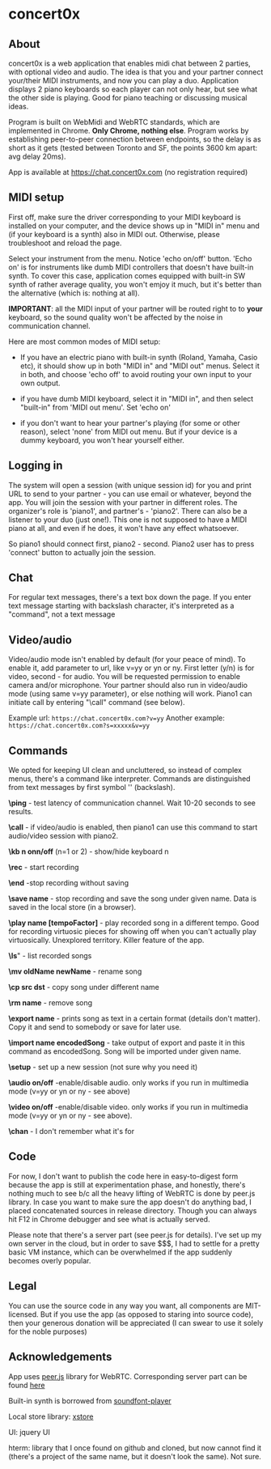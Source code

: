 # concert0x
## About
concert0x is a web application that enables midi chat between 2 parties, with optional video and audio. The idea is that you and your partner connect your/their MIDI instruments, and now you can play a duo. Application displays 2 piano keyboards so each player can not only hear, but see what the other side is playing. Good for piano teaching or discussing musical ideas. 

Program is built on WebMidi and WebRTC standards, which are implemented in Chrome. **Only Chrome, nothing else**. Program works by establishing peer-to-peer connection between endpoints, so the delay is as short as it gets (tested between Toronto and SF, the points 3600 km apart: avg delay 20ms).

App is available at https://chat.concert0x.com (no registration required)

## MIDI setup

First off, make sure the driver corresponding to your MIDI keyboard is installed on your computer, and the device shows up in "MIDI in" menu and (if your keyboard is a synth) also in MIDI out. Otherwise, please troubleshoot and reload the page.

Select your instrument from the menu. Notice 'echo on/off' button. 'Echo on' is for instruments like dumb MIDI controllers that doesn't have built-in synth. To cover this case, application comes equipped with built-in SW synth of rather average quality, you won't emjoy it much, but it's better than the alternative (which is: nothing at all).

**IMPORTANT**: all the MIDI input of your partner will be routed right to to **your** keyboard, so the sound quality won't be affected by the noise in communication channel. 

Here are most common modes of MIDI setup:

- If you have an electric piano with built-in synth (Roland, Yamaha, Casio etc), it should show up in both "MIDI in" and "MIDI out" menus. Select it in both, and choose 'echo off' to avoid routing your own input to your own output.

- if you have dumb MIDI keyboard, select it in "MIDI in", and then select "built-in" from 'MIDI out menu'. Set 'echo on'

- if you don't want to hear your partner's playing (for some or other reason), select 'none' from MIDI out menu. But if your device is a dummy keyboard, you won't hear yourself either.

## Logging in

The system will open a session (with unique session id) for you and print URL to send to your partner - you can use email or whatever, beyond the app. You will join the session with your partner in different roles. The organizer's role is 'piano1', and partner's - 'piano2'. There can also be a listener to your duo (just one!). This one is not supposed to have a MIDI piano at all, and even if he does, it won't have any effect whatsoever.

So piano1 should connect first, piano2 - second. Piano2 user has to press 'connect' button to actually join the session.

## Chat

For regular text messages, there's a text box down the page. If you enter text message starting with backslash character, it's interpreted as a "command", not a text message

## Video/audio

Video/audio mode isn't enabled by default (for your peace of mind). To enable it, add parameter to url, like v=yy or yn or ny. First letter (y/n) is for video, second - for audio. You will be requested permission to enable camera and/or microphone. Your partner should also run in video/audio mode (using same v=yy parameter), or else nothing will work. Piano1 can initiate call by entering "\call" command (see below).

Example url: `https://chat.concert0x.com?v=yy`
Another example: `https://chat.concert0x.com?s=xxxxx&v=yy`

## Commands

We opted for keeping UI clean and uncluttered, so instead of complex menus, there's a command like interpreter. Commands are distinguished from text messages by first symbol '\' (backslash). 

**\ping** - test latency of communication channel. Wait 10-20 seconds to see results.

**\call** - if video/audio is enabled, then piano1 can use this command to start audio/video session with piano2.

**\kb n onn/off** (n=1 or 2) - show/hide keyboard n

**\rec** - start recording

**\end** -stop recording without saving

**\save name** - stop recording and save the song under given name. Data is saved in the local store (in a browser). 

**\play name [tempoFactor]** - play recorded song in a different tempo. Good for recording virtuosic pieces for showing off when you can't actually play virtuosically. Unexplored territory. Killer feature of the app.

**\ls**" - list recorded songs

**\mv oldName newName** - rename song

**\cp src dst** - copy song under different name

**\rm name** - remove song

**\export name** - prints song as text in a certain format (details don't matter). Copy it and send to somebody or save for later use.

**\import name encodedSong**  - take output of export and paste it in this command as encodedSong. Song will be imported under given name.

**\setup** - set up a new session (not sure why you need it)

**\audio on/off** -enable/disable audio. only works if you run in multimedia mode (v=yy or yn or ny - see above)

**\video on/off** -enable/disable video. only works if you run in multimedia mode (v=yy or yn or ny - see above).

**\chan** - I don't remember what it's for

## Code

For now, I don't want to publish the code here in easy-to-digest form because the app is still at experimentation phase, and honestly, there's nothing much to see b/c all the heavy lifting of WebRTC is done by peer.js library. In case you want to make sure the app doesn't do anything bad, I placed concatenated sources in release directory. Though you can always hit F12 in Chrome debugger and see what is actually served.

Please note that there's a server part (see peer.js for details). I've set up my own server in the cloud, but in order to save $$$, I had to settle for a pretty basic VM instance, which can be overwhelmed if the app suddenly becomes overly popular.  

## Legal

You can use the source code in any way you want, all components are MIT-licensed. But if you use the app (as opposed to staring into source code), then your generous donation will be appreciated (I can swear to use it solely for the noble purposes)

## Acknowledgements

App uses [peer.js](https://github.com/peers/peerjs) library for WebRTC. Corresponding server part can be found [here](https://github.com/peers/peerjs-server)

Built-in synth is borrowed from [soundfont-player](https://github.com/danigb/soundfont-player)

Local store library: [xstore](https://github.com/niiknow/xstore) 

UI: jquery UI

hterm: library that I once found on github and cloned, but now cannot find it (there's a project of the same name, but it doesn't look the same). Not sure.

